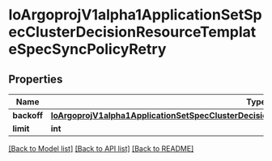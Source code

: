 # IoArgoprojV1alpha1ApplicationSetSpecClusterDecisionResourceTemplateSpecSyncPolicyRetry

## Properties
Name | Type | Description | Notes
------------ | ------------- | ------------- | -------------
**backoff** | [**IoArgoprojV1alpha1ApplicationSetSpecClusterDecisionResourceTemplateSpecSyncPolicyRetryBackoff**](IoArgoprojV1alpha1ApplicationSetSpecClusterDecisionResourceTemplateSpecSyncPolicyRetryBackoff.md) |  | [optional] 
**limit** | **int** |  | [optional] 

[[Back to Model list]](../README.md#documentation-for-models) [[Back to API list]](../README.md#documentation-for-api-endpoints) [[Back to README]](../README.md)


